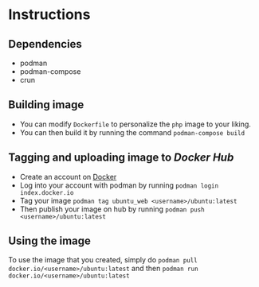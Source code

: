 # Instructions
## Dependencies
* podman
* podman-compose
* crun

## Building image
* You can modify `Dockerfile` to personalize the `php` image to your liking.
* You can then build it by running the command `podman-compose build`

## Tagging and uploading image to *Docker Hub*
* Create an account on [Docker](https://hub.docker.io)
* Log into your account with podman by running `podman login index.docker.io`
* Tag your image `podman tag ubuntu_web <username>/ubuntu:latest`
* Then publish your image on hub by running `podman push <username>/ubuntu:latest`

## Using the image
To use the image that you created, simply do `podman pull docker.io/<username>/ubuntu:latest` and then `podman run docker.io/<username>/ubuntu:latest`
